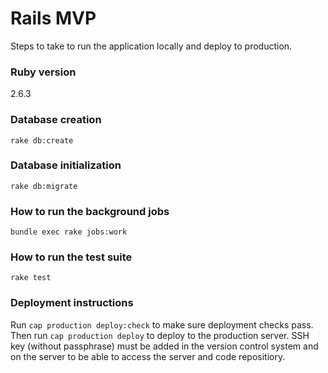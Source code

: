 # Rails MVP

Steps to take to run the application locally and deploy to production.

### Ruby version
2.6.3

### Database creation
```
rake db:create
```

### Database initialization
```
rake db:migrate
```

### How to run the background jobs
```
bundle exec rake jobs:work
```

### How to run the test suite
```
rake test
```

### Deployment instructions
Run ```cap production deploy:check``` to make sure deployment checks pass. Then run ```cap production deploy``` to deploy to the production server. SSH key (without passphrase) must be added in the version control system and on the server to be able to access the server and code repositiory.
